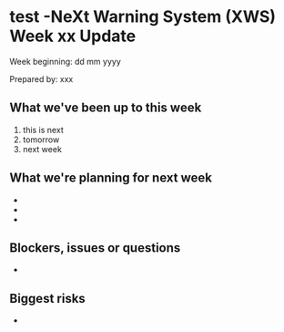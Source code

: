# test -NeXt Warning System (XWS) Week xx Update 

Week beginning: dd mm yyyy

Prepared by: xxx
  
## What we've been up to this week
  
1.  this is next
2.  tomorrow
3.  next week
  
## What we're planning for next week

  *
  *
  *
  
##  Blockers, issues or questions

*

## Biggest risks

*
